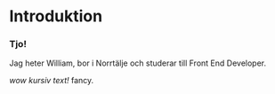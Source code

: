 # Introduktion

### Tjo! 
Jag heter William, bor i  Norrtälje och studerar till Front End Developer.


*wow kursiv text!* fancy.
